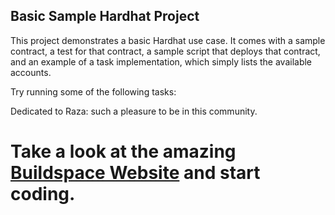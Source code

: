 ## Basic Sample Hardhat Project

This project demonstrates a basic Hardhat use case. It comes with a sample contract, a test for that contract, a sample script that deploys that contract, and an example of a task implementation, which simply lists the available accounts.

Try running some of the following tasks:

Dedicated to Raza: such a pleasure to be in this community. 
# Take a look at the amazing [Buildspace Website](https://https://buildspace.so/) and start coding. 

